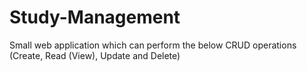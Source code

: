 # Study-Management
Small web application which can perform the below CRUD operations (Create, Read (View), Update and Delete)
